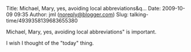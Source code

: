 Title: Michael, Mary, yes, avoiding local abbreviations&q...
Date: 2009-10-09 09:35
Author: jml (noreply@blogger.com)
Slug: talking-time/4939358139683655380

Michael, Mary, yes, avoiding local abbreviations" is important.  
  
I wish I thought of the "today" thing.


